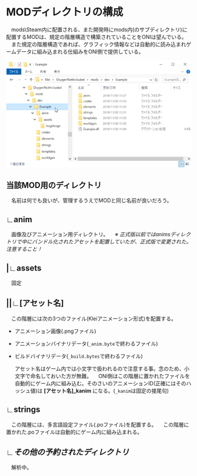 # MODディレクトリの構成

　mods\Steam内に配置される、また開発時にmods内(のサブディレクトリ)に配置するMODは、規定の階層構造で構築されていることをONIは望んでいる。
　また規定の階層構造であれば、グラフィック情報などは自動的に読み込まれゲームデータに組み込まれる仕組みをONI側で提供している。

![MODディレクトリ構造](pics/mdh_mod_directory.png)


## 当該MOD用のディレクトリ

　名前は何でも良いが、管理するうえでMODと同じ名前が良いだろう。

## ∟anim

　画像及びアニメーション用ディレクトリ。
　*※ 正式版以前ではanimsディレクトリで中にバンドル化されたアセットを配置していたが、正式版で変更された。注意すること！*

## |∟assets

　固定

## ||∟[アセット名]

　この階層には次の3つのファイル(Kleiアニメーション形式)を配置する。

- アニメーション画像(.pngファイル)
- アニメーションバイナリデータ(`_anim.byte`で終わるファイル)
- ビルドバイナリデータ(`_build.bytes`で終わるファイル)

  アセット名はゲーム内では小文字で扱われるので注意する事。念のため、小文字で命名しておいた方が無難。
　ONI側はこの階層に置かれたファイルを自動的にゲーム内に組み込む。そのさいのアニメーションID(正確にはそのハッシュ値)は **[アセット名]_kanim** になる。(`_kanim`は固定の接尾句)

## ∟strings

　この階層には、多言語設定ファイル(.poファイル)を配置する。
　この階層に置かれた.poファイルは自動的にゲーム内に組み込まれる。

## ∟*その他の予約されたディレクトリ*

　解析中。
